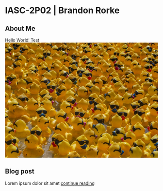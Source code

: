 # IASC-2P02 | Brandon Rorke
## About Me

Hello World!
Test
![](images/rubber-duck.jpg)

## Blog post

Lorem ipsum dolor sit amet [continue reading](blog)
